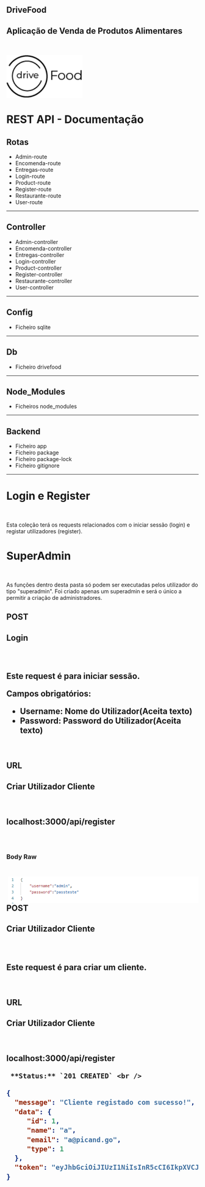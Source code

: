 ## DriveFood
Aplicação de Venda de Produtos Alimentares
-----------------------------------------------------
<br>
<br>
<img align="center" src="drive_food.png" alt="DriveFood" width="200" height="auto">

<h1> REST API - Documentação </h1>

<h2>Rotas</h2>
<ul>
  <li>Admin-route</li>
  <li>Encomenda-route</li>
  <li>Entregas-route</li>
  <li>Login-route</li>
  <li>Product-route</li>
  <li>Register-route</li>
  <li>Restaurante-route</li>
  <li>User-route</li>
</ul>

------------------------------------------------------------

<h2>Controller</h2>
<ul>
  <li>Admin-controller</li>
  <li>Encomenda-controller</li>
  <li>Entregas-controller</li>
  <li>Login-controller</li>
  <li>Product-controller</li>
  <li>Register-controller</li>
  <li>Restaurante-controller</li>
  <li>User-controller</li>
</ul>

------------------------------------------------------------

<h2>Config</h2>
<ul>
    <li>Ficheiro sqlite</li>
</ul>

------------------------------------------------------------

<h2>Db</h2>
<ul>
    <li>Ficheiro drivefood</li>
</ul>

------------------------------------------------------------

<h2>Node_Modules</h2>
<ul>
    <li>Ficheiros node_modules</li>
</ul>

------------------------------------------------------------

<h2>Backend</h2>
<ul>
    <li>Ficheiro app</li>
    <li>Ficheiro package</li>
    <li>Ficheiro package-lock</li>
    <li>Ficheiro gitignore</li>
</ul>

-------------------------------------------------------------
<h1>Login e Register</h1>
<br>
<p>Esta coleção terá os requests relacionados com o iniciar sessão (login) e registar utilizadores (register).<p>

<h1>SuperAdmin</h1>
<br>
<p>As funções dentro desta pasta só podem ser executadas pelos utilizador do tipo "superadmin".
Foi criado apenas um superadmin e será o único a permitir a criação de administradores.</p>

<h2> POST</h2><h2>Login<h2>
<br>
<p>Este request é para iniciar sessão.</p>
<p>Campos obrigatórios:</p>
<ul>
    <li>Username: Nome do Utilizador(Aceita texto)</li>
    <li>Password: Password do Utilizador(Aceita texto)</li>
</ul>
<br>
<p> URL</h2><h2>Criar Utilizador Cliente<p>
<br>
<p>localhost:3000/api/register</p>
<br>
<h3>Body Raw<h3>
<br>
<img align="right" src="login.png" alt="login" width="500" height="auto">


<h2> POST</h2><h2>Criar Utilizador Cliente<h2>
<br>
<p>Este request é para criar um cliente.</p>
<br>
<p> URL</h2><h2>Criar Utilizador Cliente<p>
<br>
<p>localhost:3000/api/register</p>
  
     **Status:** `201 CREATED` <br />
   ```json
  {
     "message": "Cliente registado com sucesso!",
     "data": {
        "id": 1,
        "name": "a",
        "email": "a@picand.go",
        "type": 1
     },
     "token": "eyJhbGciOiJIUzI1NiIsInR5cCI6IkpXVCJ9.eyJpZCI6MTIsIm5hbWUiOiJhIiwiZW1haWwiOiJhQHBpY2FuZC5nbyIsInR5cGUiOjEsImlhdCI6MTYwOTY0NzUxMywiZXhwIjoxNjA5NzMzOTEzfQ.GXFDN99-TdOuUo4bGd71g1SgI7GKgynkH4OlHXg9O0w"
  }
   ```
